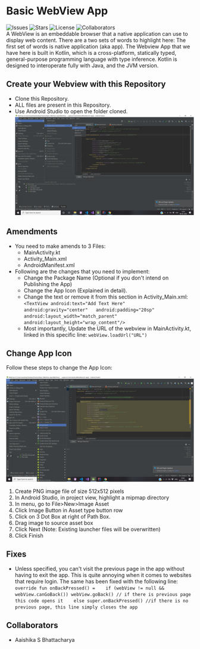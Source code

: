 # Basic WebView App

![Issues](https://img.shields.io/github/issues/aaishikasb/Basic-WebView-App)
![Stars](https://img.shields.io/github/stars/aaishikasb/Basic-WebView-App)
![License](https://img.shields.io/github/license/aaishikasb/Basic-WebView-App)
![Collaborators](https://img.shields.io/badge/collaborators-1-red) <br>
A WebView is an embeddable browser that a native application can use to display web content. There are a two sets of words to highlight here: The first set of words is native application (aka app). The Webview App that we have here is built in Kotlin, which is a cross-platform, statically typed, general-purpose programming language with type inference. Kotlin is designed to interoperate fully with Java, and the JVM version.

## Create your Webview with this Repository

- Clone this Repository.
- ALL files are present in this Repository.
- Use Android Studio to open the folder cloned.
  ![Use version Control](images/VersionControl.png)

## Amendments

- You need to make amends to 3 Files:
  - MainActivity.kt
  - Activity_Main.xml
  - AndroidManifest.xml
- Following are the changes that you need to implement:
  - Change the Package Name (Optional if you don't intend on Publishing the App)
  - Change the App Icon (Explained in detail).
  - Change the text or remove it from this section in Activity_Main.xml:
  `<TextView
            android:text="Add Text Here"  
            android:gravity="center"  
            android:padding="20sp"  
            android:layout_width="match_parent"  
            android:layout_height="wrap_content"/>`
  - Most importantly, Update the URL of the webview in MainActivity.kt, linked in this specific line:
  `webView.loadUrl("URL")`
 
 ## Change App Icon
 
 Follow these steps to change the App Icon:
 
  ![Change App Icon](images/ChangeIcon.png)
1. Create PNG image file of size 512x512 pixels
2. In Android Studio, in project view, highlight a mipmap directory
3. In menu, go to File>New>Image Asset
4. Click Image Button in Asset type button row
5. Click on 3 Dot Box at right of Path Box.
6. Drag image to source asset box
7. Click Next (Note: Existing launcher files will be overwritten)
8. Click Finish

## Fixes

- Unless specified, you can't visit the previous page in the app without having to exit the app. This is quite annoying when it comes to websites that require login. The same has been fixed with the following line:
`override fun onBackPressed() =   
        if (webView != null && webView.canGoBack()) webView.goBack() // if there is previous page this code opens it   
    else super.onBackPressed() //if there is no previous page, this line simply closes the app`
    
## Collaborators

- Aaishika S Bhattacharya
